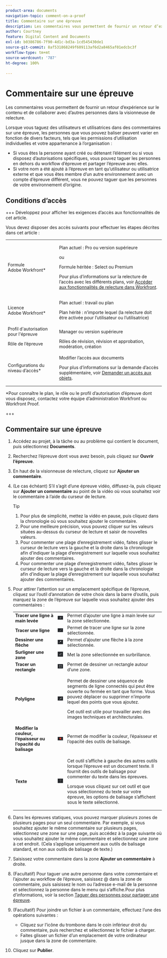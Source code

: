 ```yaml
---
product-area: documents
navigation-topic: comment-on-a-proof
title: Commentaire sur une épreuve
description: Les commentaires vous permettent de fournir un retour d’expérience sur le contenu et de collaborer avec d’autres personnes dans la visionneuse de relecture.
author: Courtney
feature: Digital Content and Documents
exl-id: b0386786-7f90-4d1c-bd3a-1cd545430de1
source-git-commit: 8af531868249f609113af6d2a8465af01edcbc3f
workflow-type: tm+mt
source-wordcount: '787'
ht-degree: 100%

---
```


# Commentaire sur une épreuve

Les commentaires vous permettent de fournir un retour d’expérience sur le contenu et de collaborer avec d’autres personnes dans la visionneuse de relecture.

Lorsque vous taguez des utilisateurs et utilisatrices dans des commentaires sur une épreuve, les personnes que vous pouvez baliser peuvent varier en fonction de divers facteurs, tels que les permissions d’utilisation individuelles et votre appartenance à l’organisation :

* Si vous êtes la personne ayant créé ou détenant l’élément ou si vous disposez d’autorisations spécifiques, vous pouvez taguer les personnes en dehors du workflow d’épreuve et partager l’épreuve avec elles.
* Si votre nom a été ajouté à l’épreuve en tant qu’utilisateur ou utilisatrice externe et que vous êtes membre d’un autre environnement avec un compte d’épreuve différent, vous ne pouvez taguer que les personnes de votre environnement d’origine. <!--For more information, see [Proofing collaboration limitations with people outside of your organization](../../../../review-and-approve-work/proofing/tips-tricks-and-troubleshooting/collaboration-with-members-outside-of-your-organization.md)-->

## Conditions d’accès

+++ Développez pour afficher les exigences d’accès aux fonctionnalités de cet article.

Vous devez disposer des accès suivants pour effectuer les étapes décrites dans cet article :

<table style="table-layout:auto"> 
 <col> 
 <col> 
 <tbody> 
  <tr> 
   <td role="rowheader">Formule Adobe Workfront*</td> 
   <td> <p>Plan actuel : Pro ou version supérieure</p> <p>ou</p> <p>Formule héritée : Select ou Premium</p> <p>Pour plus d’informations sur la relecture de l’accès avec les différents plans, voir <a href="/help/quicksilver/administration-and-setup/manage-workfront/configure-proofing/access-to-proofing-functionality.md" class="MCXref xref">Accéder aux fonctionnalités de relecture dans Workfront</a>.</p> </td> 
  </tr> 
  <tr> 
   <td role="rowheader">Licence Adobe Workfront*</td> 
   <td> <p>Plan actuel : travail ou plan</p> <p>Plan hérité : n’importe lequel (la relecture doit être activée pour l’utilisateur ou l’utilisatrice)</p> </td> 
  </tr> 
  <tr> 
   <td role="rowheader">Profil d'autorisation pour l'épreuve </td> 
   <td>Manager ou version supérieure</td> 
  </tr> 
  <tr> 
   <td role="rowheader">Rôle de l’épreuve</td> 
   <td>Rôles de révision, révision et approbation, modération, création</td> 
  </tr> 
  <tr> 
   <td role="rowheader">Configurations du niveau d’accès*</td> 
   <td> <p>Modifier l’accès aux documents</p> <p>Pour plus d’informations sur la demande d’accès supplémentaire, voir <a href="../../../../workfront-basics/grant-and-request-access-to-objects/request-access.md" class="MCXref xref">Demander un accès aux objets</a>.</p> </td> 
  </tr> 
 </tbody> 
</table>

&#42;Pour connaître le plan, le rôle ou le profil d’autorisation d’épreuve dont vous disposez, contactez votre équipe d’administration Workfront ou Workfront Proof.

+++

## Commentaire sur une épreuve

1. Accédez au projet, à la tâche ou au problème qui contient le document, puis sélectionnez **Documents**.
1. Recherchez l’épreuve dont vous avez besoin, puis cliquez sur **Ouvrir l’épreuve**.

1. En haut de la visionneuse de relecture, cliquez sur **Ajouter un commentaire**.
1. (Le cas échéant) S’il s’agit d’une épreuve vidéo, diffusez-la, puis cliquez sur **Ajouter un commentaire** au point de la vidéo où vous souhaitez voir le commentaire à l’aide du curseur de lecture.

   >[!TIP]
   >
   >1. Pour plus de simplicité, mettez la vidéo en pause, puis cliquez dans la chronologie où vous souhaitez ajouter le commentaire.
   >1. Pour une meilleure précision, vous pouvez cliquer sur les valeurs situées au-dessus du curseur de lecture et saisir de nouvelles valeurs.
   >1. Pour commenter une plage d’enregistrement vidéo, faites glisser le curseur de lecture vers la gauche et la droite dans la chronologie afin d’indiquer la plage d’enregistrement sur laquelle vous souhaitez ajouter des commentaires.
   >1. Pour commenter une plage d’enregistrement vidéo, faites glisser le curseur de lecture vers la gauche et la droite dans la chronologie afin d’indiquer la plage d’enregistrement sur laquelle vous souhaitez ajouter des commentaires.

1. Pour attirer l’attention sur un emplacement spécifique de l’épreuve, cliquez sur l’outil d’annotation de votre choix dans la barre d’outils, puis marquez la zone de l’épreuve sur laquelle vous souhaitez ajouter des commentaires :

   <table style="table-layout:auto"> 
    <col> 
    <col> 
    <col> 
    <tbody> 
     <tr> 
      <td role="rowheader"><strong>Tracer une ligne à main levée</strong> </td> 
      <td> <img src="assets/freehand-line.png"> </td> 
      <td>Permet d’ajouter une ligne à main levée sur la zone sélectionnée.</td> 
     </tr> 
     <tr> 
      <td role="rowheader"><strong>Tracer une ligne</strong> </td> 
      <td> <img src="assets/line.png"> </td> 
      <td>Permet de tracer une ligne sur la zone sélectionnée.</td> 
     </tr> 
     <tr> 
      <td role="rowheader"><strong>Dessiner une flèche</strong> </td> 
      <td> <img src="assets/arrow.png"> </td> 
      <td>Permet d’ajouter une flèche à la zone sélectionnée.</td> 
     </tr> 
     <tr> 
      <td role="rowheader"><strong>Surligner une zone</strong> </td> 
      <td> <img src="assets/highlight.png"> </td> 
      <td>Met la zone sélectionnée en surbrillance.</td> 
     </tr> 
     <tr> 
      <td role="rowheader"><strong>Tracer un rectangle</strong> </td> 
      <td> <img src="assets/rectangle.png"> </td> 
      <td>Permet de dessiner un rectangle autour d’une zone.</td> 
     </tr> 
     <tr> 
      <td role="rowheader"><strong>Polyligne</strong> </td> 
      <td> <img src="assets/polyline.png"> </td> 
      <td> <p>Permet de dessiner une séquence de segments de ligne connectés qui peut être ouverte ou fermée en tant que forme. Vous pouvez déplacer ou supprimer n’importe lequel des points que vous ajoutez. </p> <p>Cet outil est utile pour travailler avec des images techniques et architecturales.</p> </td> 
     </tr> 
     <tr> 
      <td role="rowheader"><strong>Modifier la couleur, l’épaisseur ou l’opacité du balisage</strong> </td> 
      <td> <img src="assets/change-color.png"> </td> 
      <td>Permet de modifier la couleur, l’épaisseur et l’opacité des outils de balisage.</td> 
     </tr> 
     <tr> 
      <td role="rowheader"><strong>Texte</strong> </td> 
      <td> <img src="assets/copy-of-text.png"> </td> 
      <td> <p>Cet outil s’affiche à gauche des autres outils lorsque l’épreuve est un document texte. Il fournit des outils de balisage pour commenter du texte dans les épreuves. <br></p> <p>Lorsque vous cliquez sur cet outil et que vous sélectionnez du texte sur votre épreuve, les options de balisage s’affichent sous le texte sélectionné.<br></p> </td> 
     </tr> 
    </tbody> 
   </table>

1. Dans les épreuves statiques, vous pouvez marquer plusieurs zones de plusieurs pages pour un seul commentaire. Par exemple, si vous souhaitez ajouter le même commentaire sur plusieurs pages, sélectionnez une zone sur une page, puis accédez à la page suivante où vous souhaitez ajouter le même commentaire et sélectionnez une zone à cet endroit. (Cela s’applique uniquement aux outils de balisage standard, et non aux outils de balisage de texte.)
1. Saisissez votre commentaire dans la zone **Ajouter un commentaire** à droite.
1. (Facultatif) Pour taguer une autre personne dans votre commentaire et l’ajouter au workflow de l’épreuve, saisissez @ dans la zone de commentaire, puis saisissez le nom ou l’adresse e-mail de la personne et sélectionnez la personne dans le menu qui s’affiche.Pour plus d’informations, voir la section [Taguer des personnes pour partager une épreuve](../../../../review-and-approve-work/proofing/reviewing-proofs-within-workfront/comment-on-a-proof/tag-users-to-share-proof.md).
1. (Facultatif) Pour joindre un fichier à un commentaire, effectuez l’une des opérations suivantes :

   * Cliquez sur l’icône du trombone dans le coin inférieur droit du commentaire, puis recherchez et sélectionnez le fichier à charger.
   * Faites glisser un fichier d’un emplacement de votre ordinateur jusque dans la zone de commentaire.

1. Cliquez sur **Publier**.
